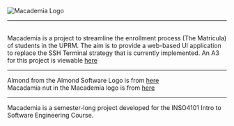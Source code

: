 ![Macademia Logo](https://cdn.discordapp.com/attachments/745003867720122532/758819444251688990/Macademia_Blank_tight.png)<hr><br>
Macademia is a project to streamline the enrollment process (The Matricula) of students in the UPRM. The aim is to provide a web-based UI application to replace the SSH Terminal strategy that is currently implemented. An A3 for this project is viewable [here](https://github.com/uprm-inso-4101-2020-2021-S1/semester-project-almond-software-llc/blob/master/a3/A3%20Matricula%202.0.docx?raw=true)
<hr>

Almond from the Almond Software Logo is from [here](https://www.flaticon.com/free-icon/almond_2224157?term=Almond&page=1&position=2) <br>
Macadamia nut in the Macademia logo is from [here](https://www.flaticon.com/free-icon/macadamia-nut_1728725?term=mACADAMIA&page=1&position=2) <br>

<hr>

Macademia is a semester-long project developed for the INSO4101 Intro to Software Engineering Course.
